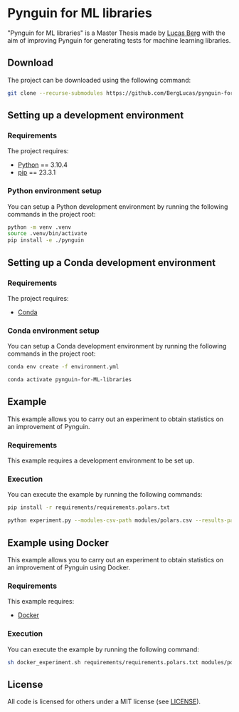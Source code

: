 # Pynguin for ML libraries

"Pynguin for ML libraries" is a Master Thesis made by [Lucas Berg](https://github.com/BergLucas) with the aim of improving Pynguin for generating tests for machine learning libraries.

## Download

The project can be downloaded using the following command:

```bash
git clone --recurse-submodules https://github.com/BergLucas/pynguin-for-ML-libraries.git
```

## Setting up a development environment

### Requirements

The project requires:

- [Python](https://www.python.org/) == 3.10.4
- [pip](https://pip.pypa.io/en/stable/) == 23.3.1

### Python environment setup

You can setup a Python development environment by running the following commands in the project root:

```bash
python -m venv .venv
source .venv/bin/activate
pip install -e ./pynguin
```

## Setting up a Conda development environment

### Requirements

The project requires:

- [Conda](https://conda.io/projects/conda/en/latest/index.html)

### Conda environment setup

You can setup a Conda development environment by running the following commands in the project root:

```bash
conda env create -f environment.yml

conda activate pynguin-for-ML-libraries
```

## Example

This example allows you to carry out an experiment to obtain statistics on an improvement of Pynguin.

### Requirements

This example requires a development environment to be set up.

### Execution

You can execute the example by running the following commands:

```bash
pip install -r requirements/requirements.polars.txt

python experiment.py --modules-csv-path modules/polars.csv --results-path results/polars
```

## Example using Docker

This example allows you to carry out an experiment to obtain statistics on an improvement of Pynguin using Docker.

### Requirements

This example requires:

- [Docker](https://www.docker.com/)

### Execution

You can execute the example by running the following command:

```bash
sh docker_experiment.sh requirements/requirements.polars.txt modules/polars.csv polars
```

## License

All code is licensed for others under a MIT license (see [LICENSE](https://github.com/BergLucas/pynguin-for-ML-libraries/blob/main/LICENSE)).
